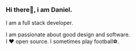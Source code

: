 ### Hi there👋, i am Daniel.

I am a full stack developer.

I am passionate about good design and software. 
<br/>
I ❤️ open source. I sometimes play football⚽.
<br/>
